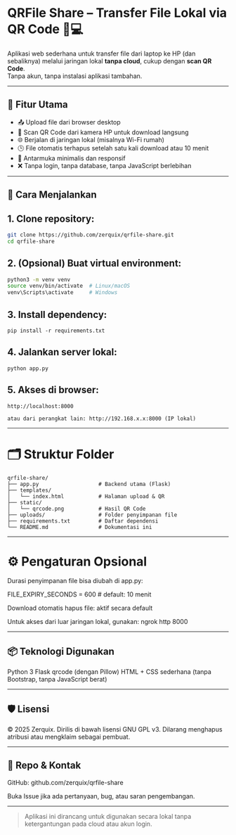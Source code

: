 # QRFile Share – Transfer File Lokal via QR Code 📱💻

Aplikasi web sederhana untuk transfer file dari laptop ke HP (dan sebaliknya) melalui jaringan lokal **tanpa cloud**, cukup dengan **scan QR Code**.  
Tanpa akun, tanpa instalasi aplikasi tambahan.

---

## 🔧 Fitur Utama

- 📤 Upload file dari browser desktop
- 📱 Scan QR Code dari kamera HP untuk download langsung
- 🌐 Berjalan di jaringan lokal (misalnya Wi-Fi rumah)
- 🕒 File otomatis terhapus setelah satu kali download atau 10 menit
- 🧱 Antarmuka minimalis dan responsif
- ❌ Tanpa login, tanpa database, tanpa JavaScript berlebihan

---

## 🚀 Cara Menjalankan

## 1. **Clone repository:**
   ```bash
   git clone https://github.com/zerquix/qrfile-share.git
   cd qrfile-share
```
## 2. (Opsional) Buat virtual environment:

``` bash
python3 -m venv venv
source venv/bin/activate  # Linux/macOS
venv\Scripts\activate     # Windows
```

## 3. Install dependency:
```
pip install -r requirements.txt

```
## 4. Jalankan server lokal:
```
python app.py

```
## 5. Akses di browser:
```
http://localhost:8000

atau dari perangkat lain: http://192.168.x.x:8000 (IP lokal)
```




---

# 🗂️ Struktur Folder
```
qrfile-share/
├── app.py                   # Backend utama (Flask)
├── templates/
│   └── index.html           # Halaman upload & QR
├── static/
│   └── qrcode.png           # Hasil QR Code
├── uploads/                 # Folder penyimpanan file
├── requirements.txt         # Daftar dependensi
└── README.md                # Dokumentasi ini
```

---

# ⚙️ Pengaturan Opsional

Durasi penyimpanan file bisa diubah di app.py:

FILE_EXPIRY_SECONDS = 600  # default: 10 menit

Download otomatis hapus file: aktif secara default

Untuk akses dari luar jaringan lokal, gunakan: ngrok http 8000



---

## 📦 Teknologi Digunakan

Python 3
Flask
qrcode (dengan Pillow)
HTML + CSS sederhana (tanpa Bootstrap, tanpa JavaScript berat)


---

## 🛡️ Lisensi

© 2025 Zerquix. Dirilis di bawah lisensi GNU GPL v3. Dilarang menghapus atribusi atau mengklaim sebagai pembuat.

---

## 🔗 Repo & Kontak

GitHub: github.com/zerquix/qrfile-share

Buka Issue jika ada pertanyaan, bug, atau saran pengembangan.


---

> Aplikasi ini dirancang untuk digunakan secara lokal tanpa ketergantungan pada cloud atau akun login.

